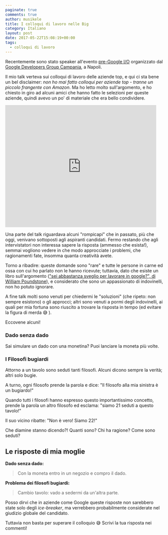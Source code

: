 ```yaml
---
paginate: true
comments: true
author: musikele
title: I colloqui di lavoro nelle Big
category: Italiano
layout: post
date: 2017-05-22T15:08:19+00:00
tags:
  - colloqui di lavoro
---
```



Recentemente sono stato speaker all'evento [pre-Google I/O](https://www.meetup.com/it-IT/GDGCampania/events/239723850/) organizzato dal [Google Developers Group Campania](http://gdgcampania.com), a Napoli.

Il mio talk verteva sui colloqui di lavoro delle aziende top, e qui ci sta bene un bel disclaimer: *non ho mai fatto colloqui per aziende top  - tranne un piccolo frangente con Amazon*. Ma ho letto molto sull'argomento, e ho chiesto in giro ad alcuni amici che hanno fatto le selezioni per queste aziende, quindi avevo un po' di materiale che era bello condividere.

<!-- markdownlint-disable MD033 -->
<iframe src="https://docs.google.com/presentation/d/1eQce7aEOl8qaGPbmhQVmUQb99Sf2bioBJhmuEER4_B8/embed?start=false&amp;loop=false&amp;delayms=60000" frameborder="0" width="480" height="389" allowfullscreen="true" mozallowfullscreen="true" webkitallowfullscreen="true"></iframe>
<!-- markdownlint-enable MD033 -->

Una parte del talk riguardava alcuni "rompicapi" che in passato, più che oggi, venivano sottoposti agli aspiranti candidati. Fermo restando che agli intervistatori non interessa sapere la risposta (ammesso che esista!), semmai vogliono vedere in che modo approcciate i problemi, che ragionamenti fate, insomma quanta creatività avete.

Torno a ribadire: queste domande sono "rare" e tutte le persone in carne ed ossa con cui ho parlato non le hanno ricevute; tuttavia, dato che esiste un libro sull'argomento (["sei abbastanza sveglio per lavorare in google?", di William Poundstone](http://amzn.to/2rKTgbo)), e considerato che sono un appassionato di indovinelli, non ho potuto ignorare.

A fine talk molti sono venuti per chiedermi le "soluzioni" (che ripeto: non sempre esistono) o gli approcci; altri sono venuti a pormi degli indovinelli, ai quali per mia fortuna sono riuscito a trovare la risposta in tempo (ed evitare la figura di merda 😅 ).

Eccovene alcuni!

### Dado senza dado

Sai simulare un dado con una monetina? Puoi lanciare la moneta più volte.

### I Filosofi bugiardi

Attorno a un tavolo sono seduti tanti filosofi. Alcuni dicono sempre la verità; altri solo bugie.

A turno, ogni filosofo prende la parola e dice: "Il filosofo alla mia sinistra è un bugiardo!"

Quando tutti i filosofi hanno espresso questo importantissimo concetto, prende la parola un altro filosofo ed esclama: "siamo 21 seduti a questo tavolo!"

Il suo vicino ribatte: "Non è vero! Siamo 22!"

Che diamine stanno dicendo?! Quanti sono? Chi ha ragione? Come sono seduti?

## Le risposte di mia moglie

**Dado senza dado:**

> Con la moneta entro in un negozio e compro il dado.

**Problema dei filosofi bugiardi:**

> Cambio tavolo: vado a sedermi da un'altra parte.

Posso dirvi che in aziende come Google queste risposte non sarebbero state solo degli *ice-breaker*, ma verrebbero probabilmente considerate nel giudizio globale del candidato.

Tuttavia non basta per superare il colloquio 😅 Scrivi la tua risposta nei commenti!
